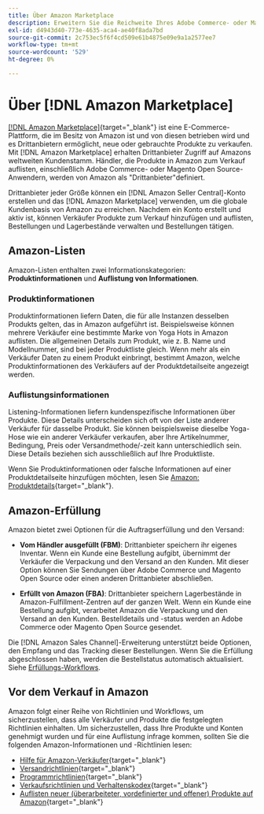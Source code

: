 ```yaml
---
title: Über Amazon Marketplace
description: Erweitern Sie die Reichweite Ihres Adobe Commerce- oder Magento Open Source-Stores, indem Sie Ihren Produktkatalog als Listen im Amazon Marketplace nutzen.
exl-id: d4943d40-773e-4635-aca4-ae40f8ada7bd
source-git-commit: 2c753ec5f6f4cd509e61b4875e09e9a1a2577ee7
workflow-type: tm+mt
source-wordcount: '529'
ht-degree: 0%

---
```


# Über [!DNL Amazon Marketplace]

[[!DNL Amazon Marketplace]](https://sell.amazon.com/){target=&quot;_blank&quot;} ist eine E-Commerce-Plattform, die im Besitz von Amazon ist und von diesen betrieben wird und es Drittanbietern ermöglicht, neue oder gebrauchte Produkte zu verkaufen. Mit [!DNL Amazon Marketplace] erhalten Drittanbieter Zugriff auf Amazons weltweiten Kundenstamm. Händler, die Produkte in Amazon zum Verkauf auflisten, einschließlich Adobe Commerce- oder Magento Open Source-Anwendern, werden von Amazon als &quot;Drittanbieter&quot;definiert.

Drittanbieter jeder Größe können ein [!DNL Amazon Seller Central]-Konto erstellen und das [!DNL Amazon Marketplace] verwenden, um die globale Kundenbasis von Amazon zu erreichen. Nachdem ein Konto erstellt und aktiv ist, können Verkäufer Produkte zum Verkauf hinzufügen und auflisten, Bestellungen und Lagerbestände verwalten und Bestellungen tätigen.

## Amazon-Listen

Amazon-Listen enthalten zwei Informationskategorien: **Produktinformationen** und **Auflistung von Informationen**.

### Produktinformationen

Produktinformationen liefern Daten, die für alle Instanzen desselben Produkts gelten, das in Amazon aufgeführt ist. Beispielsweise können mehrere Verkäufer eine bestimmte Marke von Yoga Hots in Amazon auflisten. Die allgemeinen Details zum Produkt, wie z. B. Name und Modellnummer, sind bei jeder Produktliste gleich. Wenn mehr als ein Verkäufer Daten zu einem Produkt einbringt, bestimmt Amazon, welche Produktinformationen des Verkäufers auf der Produktdetailseite angezeigt werden.

### Auflistungsinformationen

Listening-Informationen liefern kundenspezifische Informationen über Produkte. Diese Details unterscheiden sich oft von der Liste anderer Verkäufer für dasselbe Produkt. Sie können beispielsweise dieselbe Yoga-Hose wie ein anderer Verkäufer verkaufen, aber Ihre Artikelnummer, Bedingung, Preis oder Versandmethode/-zeit kann unterschiedlich sein. Diese Details beziehen sich ausschließlich auf Ihre Produktliste.

Wenn Sie Produktinformationen oder falsche Informationen auf einer Produktdetailseite hinzufügen möchten, lesen Sie [Amazon: Produktdetails](https://sellercentral.amazon.com/gp/help/external/200335450){target=&quot;_blank&quot;}.

## Amazon-Erfüllung

Amazon bietet zwei Optionen für die Auftragserfüllung und den Versand:

- **Vom Händler ausgefüllt (FBM)**: Drittanbieter speichern ihr eigenes Inventar. Wenn ein Kunde eine Bestellung aufgibt, übernimmt der Verkäufer die Verpackung und den Versand an den Kunden. Mit dieser Option können Sie Sendungen über Adobe Commerce und Magento Open Source oder einen anderen Drittanbieter abschließen.

- **Erfüllt von Amazon (FBA)**: Drittanbieter speichern Lagerbestände in Amazon-Fulfillment-Zentren auf der ganzen Welt. Wenn ein Kunde eine Bestellung aufgibt, verarbeitet Amazon die Verpackung und den Versand an den Kunden. Bestelldetails und -status werden an Adobe Commerce oder Magento Open Source gesendet.

Die [!DNL Amazon Sales Channel]-Erweiterung unterstützt beide Optionen, den Empfang und das Tracking dieser Bestellungen. Wenn Sie die Erfüllung abgeschlossen haben, werden die Bestellstatus automatisch aktualisiert. Siehe [Erfüllungs-Workflows](./fulfillment-workflows.md).

## Vor dem Verkauf in Amazon

Amazon folgt einer Reihe von Richtlinien und Workflows, um sicherzustellen, dass alle Verkäufer und Produkte die festgelegten Richtlinien einhalten. Um sicherzustellen, dass Ihre Produkte und Konten genehmigt wurden und für eine Auflistung infrage kommen, sollten Sie die folgenden Amazon-Informationen und -Richtlinien lesen:

- [Hilfe für Amazon-Verkäufer](https://sellercentral.amazon.com/gp/help/external/help-page.html?itemID=2&amp;language=en_US/){target=&quot;_blank&quot;}
- [Versandrichtlinien](https://sellercentral.amazon.com/gp/help/external/201901620?language=en-US){target=&quot;_blank&quot;}
- [Programmrichtlinien](https://sellercentral.amazon.com/gp/help/external/521?language=en-US){target=&quot;_blank&quot;}
- [Verkaufsrichtlinien und Verhaltenskodex](https://sellercentral.amazon.com/gp/help/external/1801?language=en-US){target=&quot;_blank&quot;}
- [Auflisten neuer (überarbeiteter, vordefinierter und offener) Produkte auf Amazon](https://sell.amazon.com/programs/renewed){target=&quot;_blank&quot;}
